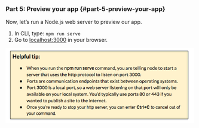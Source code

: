### Part 5:  Preview your app {#part-5-preview-your-app}

Now, let’s run a Node.js web server to preview our app.

1.  In CLI, type: `npm run serve`
2.  Go to [localhost:3000](http://localhost:3000/) in your browser.

![](../images/13.png)

